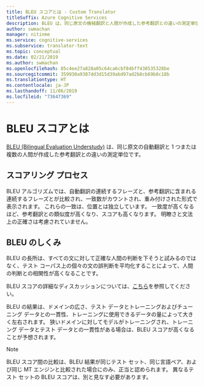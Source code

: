 ```yaml
---
title: BLEU スコアとは - Custom Translator
titleSuffix: Azure Cognitive Services
description: BLEU は、同じ原文の機械翻訳と人間が作成した参考翻訳との違いの測定単位です。
author: swmachan
manager: nitinme
ms.service: cognitive-services
ms.subservice: translator-text
ms.topic: conceptual
ms.date: 02/21/2019
ms.author: swmachan
ms.openlocfilehash: 85c4ee27a828a05c64ca6cbf84bff438535328be
ms.sourcegitcommit: 359930a9387dd3d15d39abd97ad2b8cb69b8c18b
ms.translationtype: HT
ms.contentlocale: ja-JP
ms.lasthandoff: 11/06/2019
ms.locfileid: "73647369"
---
```

# <a name="what-is-a-bleu-score"></a>BLEU スコアとは

[BLEU (Bilingual Evaluation Understudy)](https://en.wikipedia.org/wiki/BLEU) は、同じ原文の自動翻訳と 1 つまたは複数の人間が作成した参考翻訳との違いの測定単位です。

## <a name="scoring-process"></a>スコアリング プロセス

BLEU アルゴリズムでは、自動翻訳の連続するフレーズと、参考翻訳に含まれる連続するフレーズとが比較され、一致数がカウントされ、重み付けされた形式で表示されます。 これらの一致は、位置とは独立しています。 一致度が高くなるほど、参考翻訳との類似度が高くなり、スコアも高くなります。 明瞭さと文法上の正確さは考慮されていません。

## <a name="how-bleu-works"></a>BLEU のしくみ

BLEU の長所は、すべての文に対して正確な人間の判断を下そうと試みるのではなく、テスト コーパス上の個々の文の誤判断を平均化することによって、人間の判断との相関性が高くなることです。

BLEU スコアの詳細なディスカッションについては、[こちら](https://youtu.be/-UqDljMymMg)を参照してください。

BLEU の結果は、ドメインの広さ、テスト データとトレーニングおよびチューニング データとの一貫性、トレーニングに使用できるデータの量によって大きく左右されます。 狭いドメインに対してモデルがトレーニングされ、トレーニング データとテスト データとの一貫性がある場合は、BLEU スコアが高くなることが予想されます。

>[!NOTE]
>BLEU スコア間の比較は、BLEU 結果が同じテスト セット、同じ言語ペア、および同じ MT エンジンと比較された場合にのみ、正当と認められます。 異なるテスト セットの BLEU スコアは、別と見なす必要があります。
